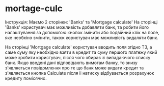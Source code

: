 # mortage-culc

Інструкція:
Маємо 2 сторінки: 'Banks' та 'Mortgage calculate'
На сторінці 'Banks' користувач має можливість добавляти банк, та робити його налаштування за допомогою кнопок змінити або подвійний клік на поле, яке необхіно змінити, також користувач має можливість видаляти банк.

На сторінці 'Mortgage calculate' користувач вводить поля згідно ТЗ, а саме суму яку необхідно взяти в кредит та суму першого платежу який може зробити користувач, після чого обирає зі випадаючого списку банк. Якщо введені дані відповідають вимогам банку, то знизу з'являється повідомлення про те що банк може видати кредит та з'являється кнопка Calculate після іі натиску відбувається розрахунок кредиту помісячно.
